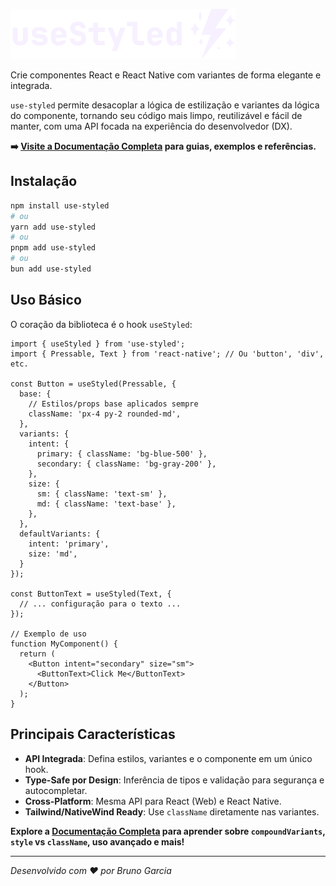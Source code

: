 ![use-styled logo](./assets/logo.png)

Crie componentes React e React Native com variantes de forma elegante e integrada.

`use-styled` permite desacoplar a lógica de estilização e variantes da lógica do componente, tornando seu código mais limpo, reutilizável e fácil de manter, com uma API focada na experiência do desenvolvedor (DX).

**➡️ [Visite a Documentação Completa](https://use-styled-docs.vercel.app/) para guias, exemplos e referências.**

## Instalação

```bash
npm install use-styled
# ou
yarn add use-styled
# ou
pnpm add use-styled
# ou
bun add use-styled
```

## Uso Básico

O coração da biblioteca é o hook `useStyled`:

```tsx
import { useStyled } from 'use-styled';
import { Pressable, Text } from 'react-native'; // Ou 'button', 'div', etc.

const Button = useStyled(Pressable, {
  base: {
    // Estilos/props base aplicados sempre
    className: 'px-4 py-2 rounded-md',
  },
  variants: {
    intent: {
      primary: { className: 'bg-blue-500' },
      secondary: { className: 'bg-gray-200' },
    },
    size: {
      sm: { className: 'text-sm' },
      md: { className: 'text-base' },
    },
  },
  defaultVariants: {
    intent: 'primary',
    size: 'md',
  }
});

const ButtonText = useStyled(Text, {
  // ... configuração para o texto ...
});

// Exemplo de uso
function MyComponent() {
  return (
    <Button intent="secondary" size="sm">
      <ButtonText>Click Me</ButtonText>
    </Button>
  );
}
```

## Principais Características

*   **API Integrada**: Defina estilos, variantes e o componente em um único hook.
*   **Type-Safe por Design**: Inferência de tipos e validação para segurança e autocompletar.
*   **Cross-Platform**: Mesma API para React (Web) e React Native.
*   **Tailwind/NativeWind Ready**: Use `className` diretamente nas variantes.

**Explore a [Documentação Completa](https://use-styled-docs.vercel.app/) para aprender sobre `compoundVariants`, `style` vs `className`, uso avançado e mais!**

---

*Desenvolvido com ❤️ por Bruno Garcia*
